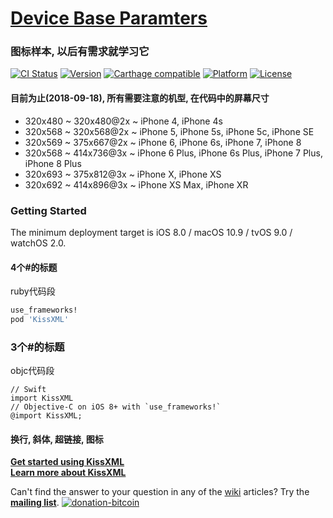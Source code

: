 # [Device Base Paramters](https://github.com/vision66/Tutorial/tree/master/07%20-%20Device%20Base%20Paramters)

### 图标样本, 以后有需求就学习它
[![CI Status](http://img.shields.io/travis/robbiehanson/KissXML.svg?style=flat)](https://travis-ci.org/robbiehanson/KissXML) [![Version](https://img.shields.io/cocoapods/v/KissXML.svg?style=flat)](http://cocoapods.org/pods/KissXML) [![Carthage compatible](https://img.shields.io/badge/Carthage-compatible-4BC51D.svg?style=flat)](https://github.com/Carthage/Carthage) [![Platform](https://img.shields.io/cocoapods/p/KissXML.svg?style=flat)](http://cocoapods.org/pods/KissXML) [![License](https://img.shields.io/cocoapods/l/KissXML.svg?style=flat)](http://cocoapods.org/pods/KissXML)

#### 目前为止(2018-09-18), 所有需要注意的机型, 在代码中的屏幕尺寸
* 320x480 ~ 320x480@2x ~ iPhone 4, iPhone 4s
* 320x568 ~ 320x568@2x ~ iPhone 5, iPhone 5s, iPhone 5c, iPhone SE
* 320x569 ~ 375x667@2x ~ iPhone 6, iPhone 6s, iPhone 7, iPhone 8
* 320x568 ~ 414x736@3x ~ iPhone 6 Plus, iPhone 6s Plus, iPhone 7 Plus, iPhone 8 Plus
* 320x693 ~ 375x812@3x ~ iPhone X, iPhone XS
* 320x692 ~ 414x896@3x ~ iPhone XS Max, iPhone XR

### Getting Started

The minimum deployment target is iOS 8.0 / macOS 10.9 / tvOS 9.0 / watchOS 2.0.

#### 4个#的标题

ruby代码段

```ruby
use_frameworks!
pod 'KissXML'
```

### 3个#的标题

objc代码段

```objc
// Swift
import KissXML     
// Objective-C on iOS 8+ with `use_frameworks!`
@import KissXML;
```

#### 换行, 斜体, 超链接, 图标

**[Get started using KissXML](https://github.com/robbiehanson/KissXML/wiki/GettingStarted)**<br/>
**[Learn more about KissXML](https://github.com/robbiehanson/KissXML/wiki)**<br/>

Can't find the answer to your question in any of the [wiki](https://github.com/robbiehanson/KissXML/wiki) articles? Try the **[mailing list](http://groups.google.com/group/kissxml)**. [![donation-bitcoin](https://bitpay.com/img/donate-sm.png)](https://onename.com/robbiehanson)
